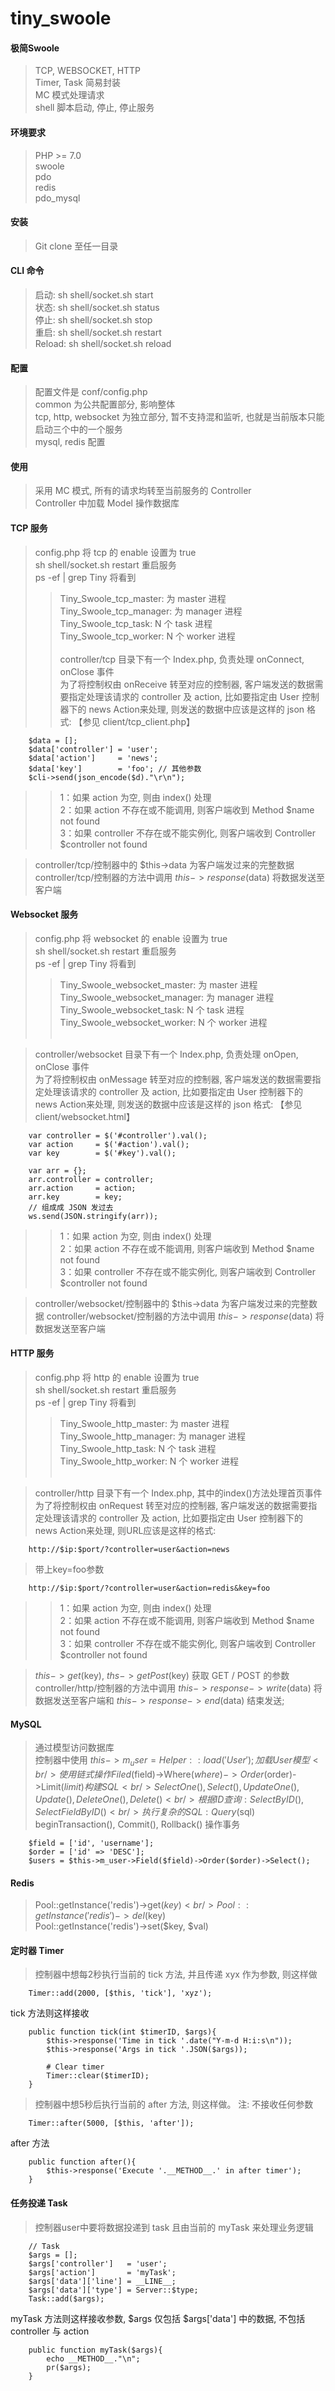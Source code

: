 # tiny_swoole

#### 极简Swoole 
> TCP, WEBSOCKET, HTTP <br />
> Timer, Task 简易封装 <br />
> MC 模式处理请求 <br />
> shell 脚本启动, 停止, 停止服务

#### 环境要求
> PHP >= 7.0 <br />
> swoole <br />
> pdo <br />
> redis <br />
> pdo_mysql <br />

#### 安装
> Git clone 至任一目录

#### CLI 命令
> 启动: sh shell/socket.sh start <br />
> 状态: sh shell/socket.sh status <br />
> 停止: sh shell/socket.sh stop <br />
> 重启: sh shell/socket.sh restart <br />
> Reload: sh shell/socket.sh reload <br />

#### 配置
> 配置文件是 conf/config.php <br />
> common 为公共配置部分, 影响整体 <br />
> tcp, http, websocket 为独立部分, 暂不支持混和监听, 也就是当前版本只能启动三个中的一个服务 <br />
> mysql, redis 配置 <br />

#### 使用
> 采用 MC 模式, 所有的请求均转至当前服务的 Controller <br />
> Controller 中加载 Model 操作数据库 <br />

#### TCP 服务
> config.php 将 tcp 的 enable 设置为 true <br />
> sh shell/socket.sh restart 重启服务 <br />
> ps -ef | grep Tiny 将看到 <br />
>> Tiny_Swoole_tcp_master: 为 master 进程  <br />
>> Tiny_Swoole_tcp_manager: 为 manager 进程<br />
>> Tiny_Swoole_tcp_task: N 个 task 进程 <br />
>> Tiny_Swoole_tcp_worker: N 个 worker 进程 <br /><br />
> controller/tcp 目录下有一个 Index.php, 负责处理 onConnect, onClose 事件<br />
> 为了将控制权由 onReceive 转至对应的控制器, 客户端发送的数据需要指定处理该请求的 controller 及 action, 比如要指定由 User 控制器下的 news Action来处理, 则发送的数据中应该是这样的 json 格式: 【参见 client/tcp_client.php】
```
	$data = [];
	$data['controller'] = 'user';
	$data['action']     = 'news';
	$data['key']        = 'foo'; // 其他参数
	$cli->send(json_encode($d)."\r\n");
```
>> 1：如果 action 为空, 则由 index() 处理 <br />
>> 2：如果 action 不存在或不能调用, 则客户端收到 Method $name not found <br />
>> 3：如果 controller 不存在或不能实例化, 则客户端收到 Controller $controller not found <br />

> controller/tcp/控制器中的 $this->data 为客户端发过来的完整数据
> controller/tcp/控制器的方法中调用 $this->response($data) 将数据发送至客户端

#### Websocket 服务
> config.php 将 websocket 的 enable 设置为 true <br />
> sh shell/socket.sh restart 重启服务 <br />
> ps -ef | grep Tiny 将看到 <br />
>> Tiny_Swoole_websocket_master: 为 master 进程  <br />
>> Tiny_Swoole_websocket_manager: 为 manager 进程<br />
>> Tiny_Swoole_websocket_task: N 个 task 进程 <br />
>> Tiny_Swoole_websocket_worker: N 个 worker 进程 <br /><br />

> controller/websocket 目录下有一个 Index.php, 负责处理 onOpen, onClose 事件 <br />
> 为了将控制权由 onMessage 转至对应的控制器, 客户端发送的数据需要指定处理该请求的 controller 及 action, 比如要指定由 User 控制器下的 news Action来处理, 则发送的数据中应该是这样的 json 格式: 【参见 client/websocket.html】
```
	var controller = $('#controller').val();
    var action     = $('#action').val();
    var key        = $('#key').val();

    var arr = {};
    arr.controller = controller;
    arr.action     = action;
    arr.key        = key;
    // 组成成 JSON 发过去
    ws.send(JSON.stringify(arr));
```
>> 1：如果 action 为空, 则由 index() 处理 <br />
>> 2：如果 action 不存在或不能调用, 则客户端收到 Method $name not found <br />
>> 3：如果 controller 不存在或不能实例化, 则客户端收到 Controller $controller not found <br />

> controller/websocket/控制器中的 $this->data 为客户端发过来的完整数据
> controller/websocket/控制器的方法中调用 $this->response($data) 将数据发送至客户端

#### HTTP 服务
> config.php 将 http 的 enable 设置为 true <br />
> sh shell/socket.sh restart 重启服务 <br />
> ps -ef | grep Tiny 将看到 <br />
>> Tiny_Swoole_http_master: 为 master 进程  <br />
>> Tiny_Swoole_http_manager: 为 manager 进程<br />
>> Tiny_Swoole_http_task: N 个 task 进程 <br />
>> Tiny_Swoole_http_worker: N 个 worker 进程 <br /><br />

> controller/http 目录下有一个 Index.php, 其中的index()方法处理首页事件 <br />
> 为了将控制权由 onRequest 转至对应的控制器, 客户端发送的数据需要指定处理该请求的 controller 及 action, 比如要指定由 User 控制器下的 news Action来处理, 则URL应该是这样的格式: 
```
	http://$ip:$port/?controller=user&action=news
```
> 带上key=foo参数
```
	http://$ip:$port/?controller=user&action=redis&key=foo
```

>> 1：如果 action 为空, 则由 index() 处理 <br />
>> 2：如果 action 不存在或不能调用, 则客户端收到 Method $name not found <br />
>> 3：如果 controller 不存在或不能实例化, 则客户端收到 Controller $controller not found <br />

> $this->get($key), $ths->getPost($key) 获取 GET / POST 的参数 <br />
> controller/http/控制器的方法中调用 $this->response->write($data) 将数据发送至客户端和 $this->response->end($data) 结束发送;

#### MySQL
> 通过模型访问数据库<br />
> 控制器中使用 $this->m_user = Helper::load('User'); 加载 User 模型<br />
> 使用链式操作 Filed($field)->Where($where)->Order($order)->Limit($limit) 构建 SQL<br />
> SelectOne(), Select(), UpdateOne(), Update(), DeleteOne(), Delete()<br />
> 根据ID 查询: SelectByID(), SelectFieldByID()<br />
> 执行复杂的 SQL: Query($sql)<br />
> beginTransaction(), Commit(), Rollback() 操作事务<br />
```
	$field = ['id', 'username'];
    $order = ['id' => 'DESC'];
    $users = $this->m_user->Field($field)->Order($order)->Select();
```

#### Redis
> Pool::getInstance('redis')->get($key) <br />
> Pool::getInstance('redis')->del($key) <br />
> Pool::getInstance('redis')->set($key, $val) <br />

#### 定时器 Timer
> 控制器中想每2秒执行当前的 tick 方法, 并且传递 xyx 作为参数, 则这样做
```
	Timer::add(2000, [$this, 'tick'], 'xyz');
```
tick 方法则这样接收
```
	public function tick(int $timerID, $args){
        $this->response('Time in tick '.date("Y-m-d H:i:s\n"));
        $this->response('Args in tick '.JSON($args));

        # Clear timer
        Timer::clear($timerID);
    }
```

> 控制器中想5秒后执行当前的 after 方法, 则这样做。 注: 不接收任何参数
```
    Timer::after(5000, [$this, 'after']);
```
after 方法
```
	public function after(){
        $this->response('Execute '.__METHOD__.' in after timer');
    }
```

#### 任务投递 Task
> 控制器user中要将数据投递到 task 且由当前的 myTask 来处理业务逻辑
```
	// Task
    $args = [];
    $args['controller']   = 'user';
    $args['action']       = 'myTask';
    $args['data']['line'] = __LINE__;
    $args['data']['type'] = Server::$type;
    Task::add($args);
```
myTask 方法则这样接收参数, $args 仅包括 $args['data'] 中的数据, 不包括 controller 与 action
```
	public function myTask($args){
        echo __METHOD__."\n";
        pr($args);
    }
```